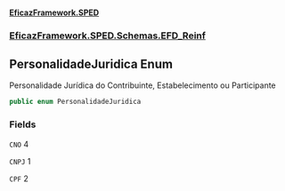 #### [EficazFramework.SPED](EficazFrameworkSPED.md 'EficazFramework SPED')
### [EficazFramework.SPED.Schemas.EFD_Reinf](EficazFramework.SPED.Schemas.EFD_Reinf.md 'EficazFramework.SPED.Schemas.EFD_Reinf')

## PersonalidadeJuridica Enum

Personalidade Jurídica do Contribuinte, Estabelecimento ou Participante

```csharp
public enum PersonalidadeJuridica
```
### Fields

<a name='EficazFramework.SPED.Schemas.EFD_Reinf.PersonalidadeJuridica.CNO'></a>

`CNO` 4

<a name='EficazFramework.SPED.Schemas.EFD_Reinf.PersonalidadeJuridica.CNPJ'></a>

`CNPJ` 1

<a name='EficazFramework.SPED.Schemas.EFD_Reinf.PersonalidadeJuridica.CPF'></a>

`CPF` 2